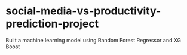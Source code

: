 # social-media-vs-productivity-prediction-project
Built a machine learning model using Random Forest Regressor and XG Boost

